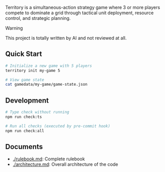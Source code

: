 Territory is a simultaneous-action strategy game where 3 or more players compete to dominate a grid through tactical unit deployment, resource control, and strategic planning.

> [!WARNING]
> This project is totally written by AI and not reviewed at all.

## Quick Start

```bash
# Initialize a new game with 5 players
territory init my-game 5

# View game state
cat gamedata/my-game/game-state.json
```

## Development

```bash
# Type check without running
npm run check:ts

# Run all checks (executed by pre-commit hook)
npm run check:all
```

## Documents

- [./rulebook.md](./rulebook.md): Complete rulebook
- [./architecture.md](./architecture.md): Overall architecture of the code
